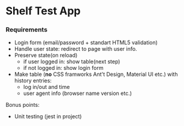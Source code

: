 # Shelf Test App 

### Requirements

- Login form (email/password + standart HTML5 validation)
- Handle user state: redirect to page with user info.
- Preserve state(on reload)
  - if user logged in: show table(next step)
  - if not logged in: show login form
- Make table (**no** CSS framworks Ant't Design, Material UI etc.) with history entries: 
    -  log in/out and time
    -  user agent info (browser name version etc.)

Bonus points:
- Unit testing (jest in project)
